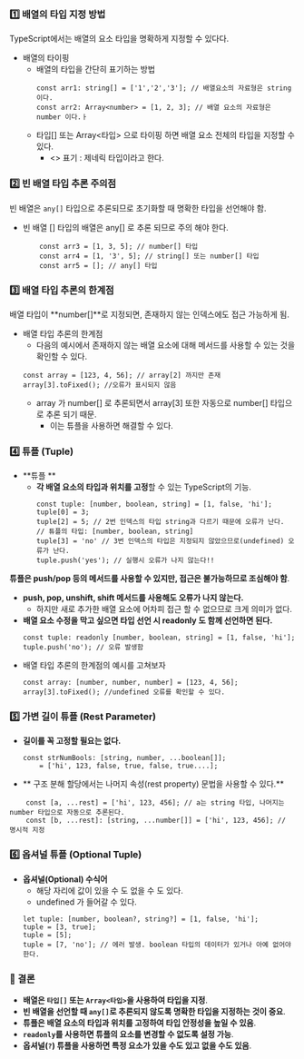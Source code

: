 ### **1️⃣ 배열의 타입 지정 방법**

TypeScript에서는 배열의 요소 타입을 명확하게 지정할 수 있다다.
- 배열의 타이핑
	- 배열의 타입을 간단히 표기하는 방법
		```
		const arr1: string[] = ['1','2','3']; // 배열요소의 자료형은 string 이다.
		const arr2: Array<number> = [1, 2, 3]; // 배열 요소의 자료형은 number 이다.ㅏ
		```
	- 타입[] 또는 Array<타입> 으로 타이핑 하면 배열 요소 전체의 타입을 지정할 수 있다.
		- <> 표기 : 제네릭 타입이라고 한다.

### **2️⃣ 빈 배열 타입 추론 주의점**

빈 배열은 `any[]` 타입으로 추론되므로 초기화할 때 명확한 타입을 선언해야 함.
- 빈 배열 [] 타입의 배열은 any[] 로 추론 되므로 주의 해야 한다.
	```
		const arr3 = [1, 3, 5]; // number[] 타입
		const arr4 = [1, '3', 5]; // string[] 또는 number[] 타입
		const arr5 = []; // any[] 타입
	```

### **3️⃣ 배열 타입 추론의 한계점**

배열 타입이 **number[]**로 지정되면, 존재하지 않는 인덱스에도 접근 가능하게 됨.
- 배열 타입 추론의 한계점
	- 다음의 예시에서 존재하지 않는 배열 요소에 대해 메서드를 사용할 수 있는 것을 확인할 수 있다.
	```
	const array = [123, 4, 56]; // array[2] 까지만 존재
	array[3].toFixed(); //오류가 표시되지 않음
	```
	- array 가 number[] 로 추론되면서 array[3] 또한 자동으로 number[] 타입으로 추론 되기 때문.
		- 이는 튜플을 사용하면 해결할 수 있다.
### **4️⃣ 튜플 (Tuple)**

- **튜플 **
	- **각 배열 요소의 타입과 위치를 고정**할 수 있는 TypeScript의 기능.
		```
		const tuple: [number, boolean, string] = [1, false, 'hi'];
		tuple[0] = 3;
		tuple[2] = 5; // 2번 인덱스의 타입 string과 다르기 때문에 오류가 난다.
		// 튜플의 타입: [number, boolean, string]
		tuple[3] = 'no' // 3번 인덱스의 타입은 지정되지 않았으므로(undefined) 오류가 난다.
		tuple.push('yes'); // 실행시 오류가 나지 않는다!!
		```
**튜플은 push/pop 등의 메서드를 사용할 수 있지만, 접근은 불가능하므로 조심해야 함**.
- **push, pop, unshift, shift 메서드를 사용해도 오류가 나지 않는다.**
	- 하지만 새로 추가한 배열 요소에 어차피 접근 할 수 없으므로 크게 의미가 없다.
- **배열 요소 수정을 막고 싶으면 타입 선언 시 readonly 도 함께 선언하면 된다.**
	```
	const tuple: readonly [number, boolean, string] = [1, false, 'hi'];
	tuple.push('no'); // 오류 발생함
	```
- 배열 타입 추론의 한계점의 예시를 고쳐보자
	```
	const array: [number, number, number] = [123, 4, 56];
	array[3].toFixed(); //undefined 오류를 확인할 수 있다.
	```

### 5️⃣ 가변 길이 튜플 (Rest Parameter)

- **길이를 꼭 고정할 필요는 없다.**
	```
	const strNumBools: [string, number, ...boolean[]];
		= ['hi', 123, false, true, false, true....];
	```
- ** 구조 분해 할당에서는 나머지 속성(rest property) 문법을 사용할 수 있다.**
```
	const [a, ...rest] = ['hi', 123, 456]; // a는 string 타입, 나머지는 number 타입으로 자동으로 추론된다.
	const [b, ...rest]: [string, ...number[]] = ['hi', 123, 456]; // 명시적 지정
```


### **6️⃣ 옵셔널 튜플 (Optional Tuple)**

- **옵셔널(Optional) 수식어**
	- 해당 자리에 값이 있을 수 도 없을 수 도 있다.
	- undefined 가 들어갈 수  있다.
	```
	let tuple: [number, boolean?, string?] = [1, false, 'hi'];
	tuple = [3, true];
	tuple = [5];
	tuple = [7, 'no']; // 에러 발생. boolean 타입의 데이터가 있거나 아예 없어야 한다.
	```


### **📌 결론**

- **배열은 `타입[]` 또는 `Array<타입>`을 사용하여 타입을 지정**.
- **빈 배열을 선언할 때 `any[]`로 추론되지 않도록 명확한 타입을 지정하는 것이 중요**.
- **튜플은 배열 요소의 타입과 위치를 고정하여 타입 안정성을 높일 수 있음**.
- **`readonly`를 사용하면 튜플의 요소를 변경할 수 없도록 설정 가능**.
- **옵셔널(`?`) 튜플을 사용하면 특정 요소가 있을 수도 있고 없을 수도 있음**.
